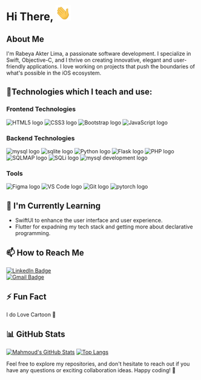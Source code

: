 # Hi There, <img src="https://github.com/Amin-0-1/Amin-0-1/blob/main/wave.gif" alt="Wave Animation" width="40" height="40">

## About Me
<!-- ![Profile Views](https://komarev.com/ghpvc/?username=Amin-0-1) -->
<!--![Swift Logo](https://your-image-url.com/swift-logo.png)-->

I'm Rabeya Akter Lima, a passionate software development. I specialize in Swift, Objective-C, and I thrive on creating innovative, elegant and user-friendly applications. I love working on projects that push the boundaries of what's possible in the iOS ecosystem.

## 🔧Technologies which I teach and use:

### Frontend Technologies

<div>
  <img src ="./images/html-5.svg" alt="HTML5 logo" width="3%" title='HTML5'/>
  <img src ="./images/css-3.svg" alt="CSS3 logo" width="3%" title='CSS3'/>
  <img src ="./images/bootstrap.svg" alt="Bootstrap logo" width="4%" title='Bootstrap'/>
  <img src ="./images/javascript.svg" alt="JavaScript logo" width="4%" title='JavaScript'/>
<div> 

### Backend Technologies

<div>
  <img src ="./images/mysql.svg" alt="mysql logo" width="5%" title='MYSQL'/>
  <img src ="./images/sqlite.svg" alt="sqlite logo" width="5%" title='sqlite'/>
  <img src ="./images/python.svg" alt="Python logo" width="5%" title='Python'/>
  <img src ="./images/flask.svg" alt="Flask logo" width="5%" title='Flask'/>
  <img src ="./images/PHP.png" alt="PHP logo" width="5%" title='PHP'/>
  <img src ="./images/SQL MAP.png" alt="SQLMAP logo" width="5%" title='SQLMAP'/>
  <img src ="./images/SQLI.png" alt="SQLi logo" width="5%" title='SQLi'/>
   <img src ="./images/mysql development.jpg" alt="mysql development logo" width="5%" title='mysql development'/>
  
</div>


### Tools

<div>
  <img src ="./images/figma.svg" alt="Figma logo" width="5%" title='Figma'/>
  <img src ="./images/visual-studio-code.svg" alt="VS Code logo" width="5%" title='Visual Studio Code'/>
  <img src ="./images/git.svg" alt="Git logo" width="5%" title='Git'/> 
  <img src ="./images/pytorch.png" alt="pytorch logo" width="5%" title='pytorch'/>
</div>
  

<!--
<img src="https://www.vectorlogo.zone/logos/flutterio/flutterio-icon.svg" alt="flutter" width="40" height="40"/>
<img src="https://www.vectorlogo.zone/logos/dartlang/dartlang-icon.svg" alt="dart" width="40" height="40"/>
-->

<!--
## 🚀 Projects
- [Sports App](https://github.com/Amin-0-1/Football-Leagues) - Football Leagues Application with clean and scalable, reusable and maintainable iOS app built using the Model-View-ViewModel-Coordinator (MVVM-C) architecture
-->
## 🌱 I'm Currently Learning

- SwiftUI to enhance the user interface and user experience.
- Flutter for expadning my tech stack and getting more about declarative programming.

## 📫 How to Reach Me
[![LinkedIn Badge](https://img.shields.io/badge/LinkedIn-Rabeya.Akter.Lima-blue?style=social&logo=linkedin)](https://www.linkedin.com/in/rabeya-akter-lima/) </br>
[![Gmail Badge](https://img.shields.io/badge/Email-Rabeya.Akter.Lima-red?style=social&logo=gmail)](mailto:rabeyaakterlim4@gmail.com) </br>

## ⚡ Fun Fact

I do Love Cartoon 🥳

## 📊 GitHub Stats

[![Mahmoud's GitHub Stats](https://github-readme-stats.vercel.app/api?username=pgreen24&hide=contribs)](https://github.com/pgreen24)
[![Top Langs](https://github-readme-stats.vercel.app/api/top-langs/?username=pgreen24&layout=compact)](https://github.com/anuraghazra/github-readme-stats)


Feel free to explore my repositories, and don't hesitate to reach out if you have any questions or exciting collaboration ideas. Happy coding! 🚀
